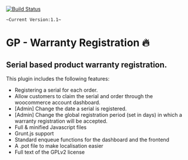 [![Build Status](https://www.travis-ci.com/ryntab/Woocommerce-Warranty-Registration.svg?branch=main)](https://www.travis-ci.com/ryntab/Woocommerce-Warranty-Registration)

`~Current Version:1.1~`

GP - Warranty Registration 🔥‍
=========================

## Serial based product warranty registration.

This plugin includes the following features:

+ Registering a serial for each order.
+ Allow customers to claim the serial and order through the woocommerce account dashboard.
+ [Admin] Change the date a serial is registered.
+ [Admin] Change the global registration period (set in days) in which a warranty registration will be accepted.
+ Full & minified Javascript files
+ Grunt.js support
+ Standard enqueue functions for the dashboard and the frontend
+ A .pot file to make localisation easier
+ Full text of the GPLv2 license

